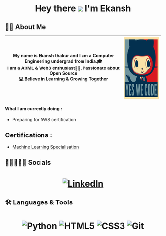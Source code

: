 <h1 align="center"> Hey there <img src="https://media.giphy.com/media/hvRJCLFzcasrR4ia7z/giphy.gif" width="28"> I'm Ekansh</h1>


## 👨‍💻 About Me
|<p align="center">My name is <b>Ekansh thakur</b> and I am a Computer Engineering undergrad from India.🎓 <br>I am a <b>AI/ML & Web3 enthusiast👨‍💻</b>. Passionate about <b>Open Source</b> <br>💻 Believe in <b>Learning & Growing Together</b></p>|<img align="center" src="baracktocat.jpg" width="200px" height="200px"> |
| ------- | -------- |

#### What I am currently doing :
- Preparing for AWS certification

## Certifications :
- [Machine Learning Specialisation](https://coursera.org/share/46b14369122f80591328caac902da06c)

## 👩🏼‍🤝‍🧑🏻 Socials

<h1 align = "center">
</a> <a href="https://www.linkedin.com/in/vedant-kakde/" target="_blank"><img alt="LinkedIn" title="LinkedIn" src="https://img.shields.io/badge/LinkedIn-%230077B5.svg?&style=for-the-badge&logo=linkedin&logoColor=white"/>
</a>
</h1>

## 🛠 Languages & Tools 

<h1 align = "center">

![Python](https://img.shields.io/badge/Python-3776AB?style=for-the-badge&logo=python&logoColor=white)
![HTML5](https://img.shields.io/badge/HTML5-E34F26?style=for-the-badge&logo=html5&logoColor=white)
![CSS3](https://img.shields.io/badge/CSS3-1572B6?style=for-the-badge&logo=css3&logoColor=white)
![Git](https://img.shields.io/badge/-git-F1502F?style=for-the-badge&logo=git&logoColor=white)


</h1>
